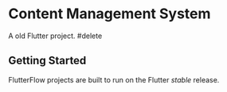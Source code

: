# Content Management System

A old Flutter project.
#delete
## Getting Started

FlutterFlow projects are built to run on the Flutter _stable_ release.
